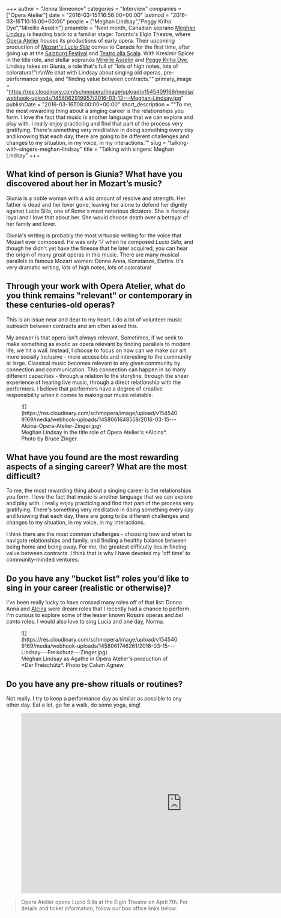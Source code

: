 +++
author = "Jenna Simeonov"
categories = "Interview"
companies = ["Opera Atelier"]
date = "2016-03-15T16:56:00+00:00"
lastmod = "2016-03-16T10:16:00+00:00"
people = ["Meghan Lindsay","Peggy Kriha Dye","Mireille Asselin"]
preamble = "Next month, Canadian soprano [Meghan Lindsay](/scene/people/meghan-lindsay/) is heading back to a familiar stage: Toronto's Elgin Theatre, where [Opera Atelier](/scene/companies/opera-atelier/) houses its productions of early opera. Their upcoming production of [Mozart's *Lucio Silla*](http://operaatelier.com/season/15-16-season/lucio-silla-apr-7-16-2016/) comes to Canada for the first time, after going up at the [Salzburg Festival](/scene/companies/salzburg-festival/) and [Teatro alla Scala](/scene/companies/teatro-alla-scala/). With Kresimir Spicer in the title role, and stellar sopranos [Mireille Asselin](/scene/people/mireille-asselin/) and [Peggy Kriha Dye](/scene/people/peggy-kriha-dye/), Lindsay takes on Giunia, a role that's full of \"lots of high notes, lots of coloratura!\"\n\nWe chat with Lindsay about singing old operas, pre-performance yoga, and \"finding value between contracts.\""
primary_image = "https://res.cloudinary.com/schmopera/image/upload/v1545409169/media/webhook-uploads/1458062919957/2016-03-12---Meghan-Lindsay.jpg"
publishDate = "2016-03-16T08:00:00+00:00"
short_description = "&quot;To me, the most rewarding thing about a singing career is the relationships you form. I love the fact that music is another language that we can explore and play with. I really enjoy practicing and find that part of the process very gratifying. There&#039;s something very meditative in doing something every day and knowing that each day, there are going to be different challenges and changes to my situation, in my voice, in my interactions.&quot;"
slug = "talking-with-singers-meghan-lindsay"
title = "Talking with singers: Meghan Lindsay"
+++

## What kind of person is Giunia? What have you discovered about her in Mozart’s music?

Giunia is a noble woman with a wild amount of resolve and strength. Her father is dead and her lover gone, leaving her alone to defend her dignity against Lucio Silla, one of Rome's most notorious dictators. She is fiercely loyal and I love that about her. She would choose death over a betrayal of her family and lover.

Giunia's writing is probably the most virtuosic writing for the voice that Mozart ever composed. He was only 17 when he composed *Lucio Silla*, and though he didn't yet have the finesse that he later acquired, you can hear the origin of many great operas in this music. There are many musical parallels to famous Mozart women: Donna Anna, Konstanze, Elettra. It's very dramatic writing, lots of high notes, lots of coloratura!

## Through your work with Opera Atelier, what do you think remains "relevant" or contemporary in these centuries-old operas?

This is an issue near and dear to my heart. I do a lot of volunteer music outreach between contracts and am often asked this. 

My answer is that opera isn't always relevant. Sometimes, if we seek to make something as exotic as opera relevant by finding parallels to modern life, we hit a wall. Instead, I choose to focus on how can we make our art more socially inclusive - more accessible and interesting to the community at large. Classical music becomes relevant to any given community by connection and communication. This connection can happen in so many different capacities - through a relation to the storyline, through the sheer experience of hearing live music, through a direct relationship with the performers. I believe that performers have a degree of creative responsibility when it comes to making our music relatable. 

<figure data-type="image">
![](https://res.cloudinary.com/schmopera/image/upload/v1545409169/media/webhook-uploads/1458061648558/2016-03-15---Alcina-Opera-Atelier-Zinger.jpg)
<figcaption>Meghan Lindsay in the title role of Opera Atelier's *Alcina*. Photo by Bruce Zinger.</figcaption>
</figure>

## What have you found are the most rewarding aspects of a singing career? What are the most difficult?

To me, the most rewarding thing about a singing career is the relationships you form. I love the fact that music is another language that we can explore and play with. I really enjoy practicing and find that part of the process very gratifying. There's something very meditative in doing something every day and knowing that each day, there are going to be different challenges and changes to my situation, in my voice, in my interactions.

I think there are the most common challenges - choosing how and when to navigate relationships and family, and finding a healthy balance between being home and being away. For me, the greatest difficulty lies in finding value between contracts. I think that is why I have devoted my 'off time' to community-minded ventures. 

## Do you have any "bucket list" roles you’d like to sing in your career (realistic or otherwise)?

I've been really lucky to have crossed many roles off of that list: Donna Anna and [Alcina](/he-saidshe-said-alcina-at-opera-atelier/) were dream roles that I recently had a chance to perform. I'm curious to explore some of the lesser known Rossini operas and *bel canto* roles. I would also love to sing Lucia and one day, Norma.

<figure data-type="image">
![](https://res.cloudinary.com/schmopera/image/upload/v1545409169/media/webhook-uploads/1458061746261/2016-03-15---Lindsay---Freischutz---Zinger.jpg)
<figcaption>Meghan Lindsay as Agathe in Opera Atelier's production of *Der Freischütz*. Photo by Calum Agnew.</figcaption>
</figure>

## Do you have any pre-show rituals or routines?

Not really. I try to keep a performance day as similar as possible to any other day. Eat a lot, go for a walk, do some yoga, sing!

<figure data-type="video">
<iframe width="854" height="480" src="https://www.youtube.com/embed/n3fO6oH9i4Y" frameborder="0" allowfullscreen></iframe>
</figure>

>Opera Atelier opens Lucio Silla at the Elgin Theatre on April 7th. For details and ticket information, follow our box office links below.

